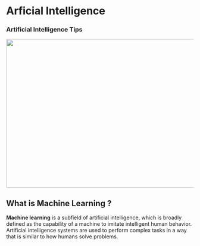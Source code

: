 
# Arficial Intelligence
### Artificial Intelligence Tips 

<img src="https://user-images.githubusercontent.com/111455408/211679755-a5c132f9-eab7-4fd3-9f99-b91f2730d587.jpg" width="800" height="400" />

## What is Machine Learning ?

**Machine learning** is a subfield of artificial intelligence, which is broadly defined as the capability of a machine to imitate intelligent human behavior. 
Artificial intelligence systems are used to perform complex tasks in a way that is similar to how humans solve problems.

